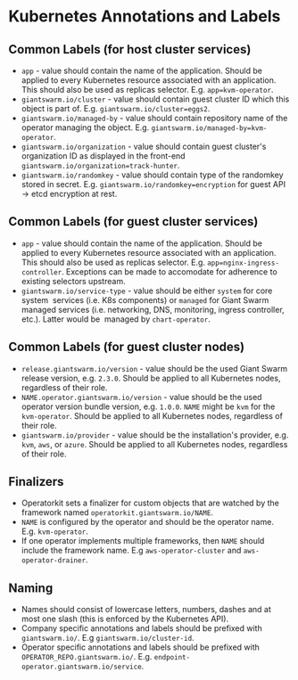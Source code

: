 # Kubernetes Annotations and Labels

## Common Labels (for host cluster services)

- `app` - value should contain the name of the application. Should be applied
  to every Kubernetes resource associated with an application. This should
  also be used as replicas selector. E.g. `app=kvm-operator`.
- `giantswarm.io/cluster` - value should contain guest cluster ID which this
  object is part of. E.g. `giantswarm.io/cluster=eggs2`.
- `giantswarm.io/managed-by` - value should contain repository name of the
  operator managing the object. E.g. `giantswarm.io/managed-by=kvm-operator`.
- `giantswarm.io/organization` - value should contain guest cluster's
  organization ID as displayed in the front-end
  `giantswarm.io/organization=track-hunter`.
- `giantswarm.io/randomkey` - value should contain type of the randomkey stored
  in secret. E.g. `giantswarm.io/randomkey=encryption` for guest API -> etcd
  encryption at rest.

## Common Labels (for guest cluster services)

- `app` - value should contain the name of the application. Should be applied
  to every Kubernetes resource associated with an application. This should
  also be used as replicas selector. E.g. `app=nginx-ingress-controller`.
  Exceptions can be made to accomodate for adherence to existing selectors
  upstream.
- `giantswarm.io/service-type` - value should be either `system` for core system
  services (i.e. K8s components) or `managed` for Giant Swarm managed services
  (i.e. networking, DNS, monitoring, ingress controller, etc.). Latter would be
  managed by `chart-operator`.

## Common Labels (for guest cluster nodes)

- `release.giantswarm.io/version` - value should be the used Giant Swarm release
  version, e.g. `2.3.0`. Should be applied to all Kubernetes nodes, regardless
  of their role.
- `NAME.operator.giantswarm.io/version` - value should be the used operator
  version bundle version, e.g. `1.0.0`. `NAME` might be `kvm` for the
  `kvm-operator`. Should be applied to all Kubernetes nodes, regardless of their
  role.
- `giantswarm.io/provider` - value should be the installation's provider, e.g.
  `kvm`, `aws`, or `azure`. Should be applied to all Kubernetes nodes,
  regardless of their role.

## Finalizers

- Operatorkit sets a finalizer for custom objects that are watched by the
  framework named `operatorkit.giantswarm.io/NAME`.
- `NAME` is configured by the operator and should be the operator name. E.g.
  `kvm-operator`.
- If one operator implements multiple frameworks, then `NAME` should include
  the framework name. E.g `aws-operator-cluster` and
  `aws-operator-drainer`.

## Naming

- Names should consist of lowercase letters, numbers, dashes and at most one
  slash (this is enforced by the Kubernetes API).
- Company specific annotations and labels should be prefixed with
  `giantswarm.io/`. E.g `giantswarm.io/cluster-id`.
- Operator specific annotations and labels should be prefixed with
  `OPERATOR_REPO.giantswarm.io/`. E.g.
  `endpoint-operator.giantswarm.io/service`.

